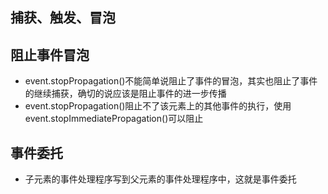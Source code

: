 ## 捕获、触发、冒泡

## 阻止事件冒泡
* event.stopPropagation()不能简单说阻止了事件的冒泡，其实也阻止了事件的继续捕获，确切的说应该是阻止事件的进一步传播
* event.stopPropagation()阻止不了该元素上的其他事件的执行，使用event.stopImmediatePropagation()可以阻止

## 事件委托
* 子元素的事件处理程序写到父元素的事件处理程序中，这就是事件委托